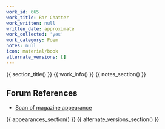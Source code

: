 ```yaml
---
work_id: 665
work_title: Bar Chatter
work_written: null
written_date: approximate
work_collected: 'yes'
work_category: Poem
notes: null
icon: material/book
alternate_versions: []
---
```


{{ section_title() }}
{{ work_info() }}
{{ notes_section() }}
## Forum References
- [Scan of magazine appearance](https://bukowskiforum.com/threads/scree-22-23-1983.7119/)

{{ appearances_section() }}
{{ alternate_versions_section() }}